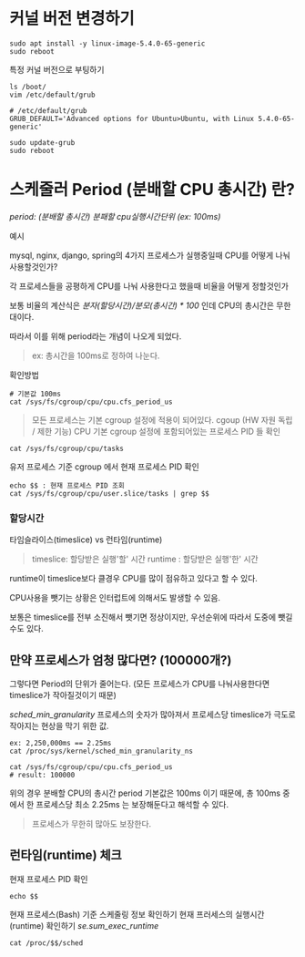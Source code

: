 # 커널 버전 변경하기
```
sudo apt install -y linux-image-5.4.0-65-generic
sudo reboot
```

특정 커널 버전으로 부팅하기
```
ls /boot/
vim /etc/default/grub
```

```
# /etc/default/grub
GRUB_DEFAULT='Advanced options for Ubuntu>Ubuntu, with Linux 5.4.0-65-generic'
```

```
sudo update-grub
sudo reboot
```

# 스케줄러 Period (분배할 CPU 총시간) 란?

*period: (분배할 총시간) 분패할 cpu실행시간단위 (ex: 100ms)*


예시

mysql, nginx, django, spring의 4가지 프로세스가 실행중일때 CPU를 어떻게 나눠사용할것인가?

각 프로세스들을 공평하게 CPU를 나눠 사용한다고 했을때 비율을 어떻게 정할것인가

보통 비율의 계산식은 *분자(할당시간)/분모(총시간) * 100* 인데 CPU의 총시간은 무한대이다.

따라서 이를 위해 period라는 개념이 나오게 되었다.
> ex: 총시간을 100ms로 정하여 나눈다.


확인방법

```
# 기본값 100ms
cat /sys/fs/cgroup/cpu/cpu.cfs_period_us
```

> 모든 프로세스는 기본 cgroup 설정에 적용이 되어있다.
> cgoup (HW 자원 독립 / 제한 기능)
CPU 기본 cgroup 설정에 포함되어있는 프로세스 PID 들 확인

```
cat /sys/fs/cgroup/cpu/tasks
```

유저 프로세스 기준 cgroup 에서 현재 프로세스 PID 확인
```
echo $$ : 현재 프로세스 PID 조회
cat /sys/fs/cgroup/cpu/user.slice/tasks | grep $$
```


### 할당시간 

타임슬라이스(timeslice) vs 런타임(runtime) 
> timeslice: 할당받은 실행'할' 시간
> runtime  : 할당받은 실행'한' 시간

runtime이 timeslice보다 클경우 CPU를 많이 점유하고 있다고 할 수 있다.

CPU사용을 뺏기는 상황은 인터럽트에 의해서도 발생할 수 있음.

보통은 timeslice를 전부 소진해서 뺏기면 정상이지만, 우선순위에 따라서 도중에 뺏길수도 있다.



## 만약 프로세스가 엄청 많다면? (100000개?)

그렇다면 Period의 단위가 줄어는다. (모든 프로세스가 CPU를 나눠사용한다면 timeslice가 작아질것이기 때문)

*sched_min_granularity*
프로세스의 숫자가 많아져서 프로세스당 timeslice가 극도로 작아지는 현상을 막기 위한 값.
``` 
ex: 2,250,000ms == 2.25ms
cat /proc/sys/kernel/sched_min_granularity_ns
```


```
cat /sys/fs/cgroup/cpu/cpu.cfs_period_us
# result: 100000
```
위의 경우 분배할 CPU의 총시간 period 기본값은 100ms 이기 때문에,
총 100ms 중에서 한 프로세스당 최소 2.25ms 는 보장해둔다고 해석할 수 있다.
> 프로세스가 무한히 많아도 보장한다.


## 런타임(runtime) 체크
현재 프로세스 PID 확인
```
echo $$
```

현재 프로세스(Bash) 기준 스케줄링 정보 확인하기
현재 프러세스의 실행시간 (runtime) 확인하기 *se.sum_exec_runtime*
```
cat /proc/$$/sched
```